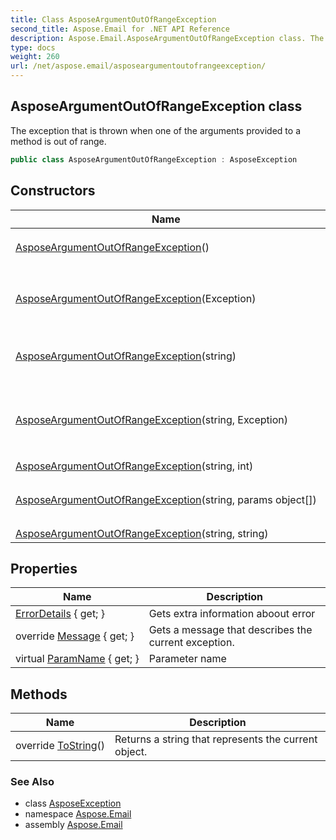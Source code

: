 ```yaml
---
title: Class AsposeArgumentOutOfRangeException
second_title: Aspose.Email for .NET API Reference
description: Aspose.Email.AsposeArgumentOutOfRangeException class. The exception that is thrown when one of the arguments provided to a method is out of range
type: docs
weight: 260
url: /net/aspose.email/asposeargumentoutofrangeexception/
---
```

## AsposeArgumentOutOfRangeException class

The exception that is thrown when one of the arguments provided to a method is out of range.

```csharp
public class AsposeArgumentOutOfRangeException : AsposeException
```

## Constructors

| Name | Description |
| --- | --- |
| [AsposeArgumentOutOfRangeException](asposeargumentoutofrangeexception/#constructor)() | Initializes a new instance of the `AsposeArgumentOutOfRangeException` class. |
| [AsposeArgumentOutOfRangeException](asposeargumentoutofrangeexception/#constructor_1)(Exception) | Initializes a new instance of the `AsposeArgumentOutOfRangeException` class with a reference to the inner exception that is the cause of this exception. |
| [AsposeArgumentOutOfRangeException](asposeargumentoutofrangeexception/#constructor_2)(string) | Initializes a new instance of the `AsposeArgumentOutOfRangeException` class with a specified error message. |
| [AsposeArgumentOutOfRangeException](asposeargumentoutofrangeexception/#constructor_4)(string, Exception) | Initializes a new instance of the `AsposeArgumentOutOfRangeException` class with a specified error message and a reference to the inner exception that is the cause of this exception. |
| [AsposeArgumentOutOfRangeException](asposeargumentoutofrangeexception/#constructor_3)(string, int) |  |
| [AsposeArgumentOutOfRangeException](asposeargumentoutofrangeexception/#constructor_5)(string, params object[]) | Initializes a new instance of the `AsposeArgumentOutOfRangeException` class with a specified error message. |
| [AsposeArgumentOutOfRangeException](asposeargumentoutofrangeexception/#constructor_6)(string, string) |  |

## Properties

| Name | Description |
| --- | --- |
| [ErrorDetails](../../aspose.email/asposeexception/errordetails/) { get; } | Gets extra information aboout error |
| override [Message](../../aspose.email/asposeargumentoutofrangeexception/message/) { get; } | Gets a message that describes the current exception. |
| virtual [ParamName](../../aspose.email/asposeargumentoutofrangeexception/paramname/) { get; } | Parameter name |

## Methods

| Name | Description |
| --- | --- |
| override [ToString](../../aspose.email/asposeexception/tostring/)() | Returns a string that represents the current object. |

### See Also

* class [AsposeException](../asposeexception/)
* namespace [Aspose.Email](../../aspose.email/)
* assembly [Aspose.Email](../../)


